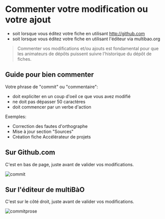 # Commenter votre modification ou votre ajout

* soit lorsque vous éditez votre fiche en utilisant http://github.com
* soit lorsque vous éditez votre fiche en utilisant l'éditeur via multibao.org

> Commenter vos modifications et/ou ajouts est fondamental pour que les animateurs de dépôts puissent suivre l'historique du dépôt de fiches. 

## Guide pour bien commenter

Votre phrase de "commit" ou "commentaire":
* doit expliciter en un coup d'oeil ce que vous avez modifié
* ne doit pas dépasser 50 caractères
* doit commencer par un verbe d'action

Exemples:
* Correction des fautes d'orthographe
* Mise à jour section "Sources"
* Création fiche Accélérateur de projets

## Sur Github.com

C'est en bas de page, juste avant de valider vos modifications. 

![commit](https://framapic.org/OnDsD7ExS1YI/TCfh7TNH7lPb.png)

## Sur l'éditeur de multiBàO

C'est sur le côté droit, juste avant de valider vos modifications. 

![commitprose](https://framapic.org/D91XmrLdOSkm/NNFhqjtGvui9.png)
